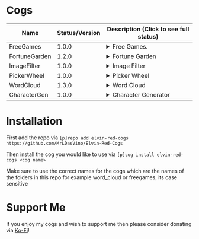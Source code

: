 # Cogs
| Name           | Status/Version   | Description (Click to see full status)                                                                                                                                                                                                                                         |
|----------------|------------------|--------------------------------------------------------------------------------------------------------------------------------------------------------------------------------------------------------------------------------------------------------------------------------|
| FreeGames      | 1.0.0            | <details><summary>Free Games.</summary>Notifies a configurable role when new giveaways appear on GamerPower using rich embeds.</details>                                                                                                                                       |
| FortuneGarden  | 1.2.0            | <details><summary>Fortune Garden</summary>Gain fortune seeds by chatting then plant them and get random rewards when they bloom.</details>                                                                                                                                     |
| ImageFilter    | 1.0.0            | <details><summary>Image Filter</summary>Apply image effects (blur, Rain, etc.) using the Jeyy Image API.</details>                                                                                                                                                             |
| PickerWheel    | 1.0.0            | <details><summary>Picker Wheel</summary>Manage multiple named wheels and spin a random option via an animated spinning-wheel GIF.</details>                                                                                                                                    |
| WordCloud      | 1.3.0            | <details><summary>Word Cloud</summary>Tracks words, Unicode emojis, custom Discord emojis and reactions per-user and per-guild and generates transparent PNG wordclouds.</details>                                                                                             |
| CharacterGen   | 1.0.0            | <details><summary>Character Generator</summary>Generate quirky characters with backstories for roleplay or GM use.</details> 

# Installation

First add the repo via
`[p]repo add elvin-red-cogs https://github.com/MrLDasVino/Elvin-Red-Cogs`

Then install the cog you would like to use via
`[p]cog install elvin-red-cogs <cog name>`

Make sure to use the correct names for the cogs which are the names of the folders in this repo for example word_cloud or freegames, its case sensitive

# Support Me

If you enjoy my cogs and wish to support me then please consider donating via [Ko-Fi](https://ko-fi.com/dasvino)!






